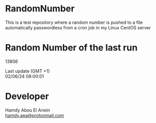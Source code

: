 # RandomNumber    
This is a test repository where a random number is pushed to a file automatically passwordless from a cron job in my Linux CentOS server    
# Random Number of the last run   
13806
      
Last update (GMT +1)    
02/06/24 08:00:01
# Developer    
Hamdy Abou El Anein   
hamdy.aea@protonmail.com
